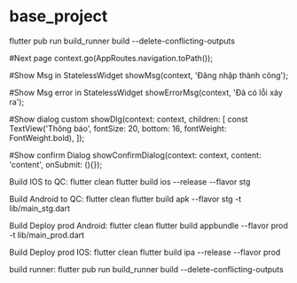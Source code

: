 # base_project

flutter pub run build_runner build --delete-conflicting-outputs

#Next page
context.go(AppRoutes.navigation.toPath());

#Show Msg in StatelessWidget
showMsg(context, 'Đăng nhập thành công');

#Show Msg error in StatelessWidget
showErrorMsg(context, 'Đã có lỗi xảy ra');

#Show dialog custom
showDlg(context: context, children: [
const TextView('Thông báo', fontSize: 20, bottom: 16, fontWeight: FontWeight.bold),
]);

#Show confirm Dialog
showConfirmDialog(context: context, content: 'content', onSubmit: (){});

Build IOS to QC:
flutter clean
flutter build ios --release  --flavor stg

Build Android to QC:
flutter clean
flutter build apk --flavor stg -t lib/main_stg.dart

Build Deploy prod Android:
flutter clean
flutter build appbundle --flavor prod -t lib/main_prod.dart

Build Deploy prod IOS:
flutter clean
flutter build ipa --release  --flavor prod

build runner:  flutter pub run build_runner build --delete-conflicting-outputs
